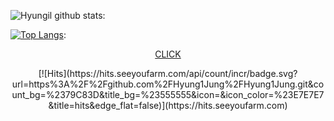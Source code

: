 ![Hyungil github stats](https://github-readme-stats.vercel.app/api?username=Hyung1Jung&show_icons=true&hide_border=true):


[![Top Langs](https://github-readme-stats.vercel.app/api/top-langs/?username=Hyung1Jung&layout=compact&hide_border=true&langs_count=8)](https://github.com/anuraghazra/github-readme-stats):

<p align="center"> 
<a href="https://together.kakao.com/">CLICK</a>
</p>


<p align = "center">
[![Hits](https://hits.seeyoufarm.com/api/count/incr/badge.svg?url=https%3A%2F%2Fgithub.com%2FHyung1Jung%2FHyung1Jung.git&count_bg=%2379C83D&title_bg=%23555555&icon=&icon_color=%23E7E7E7&title=hits&edge_flat=false)](https://hits.seeyoufarm.com)
<p>

<!--
**Hyung1Jung/Hyung1Jung** is a ✨ _special_ ✨ repository because its `README.md` (this file) appears on your GitHub profile.

Here are some ideas to get you started:

- 🔭 I’m currently working on ...
- 🌱 I’m currently learning ...
- 👯 I’m looking to collaborate on ...
- 🤔 I’m looking for help with ...
- 💬 Ask me about ...
- 📫 How to reach me: ...
- 😄 Pronouns: ...
- ⚡ Fun fact: ...
-->
